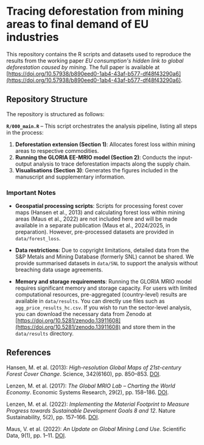 # Tracing deforestation from mining areas to final demand of EU industries

This repository contains the R scripts and datasets used to reproduce the results from the working paper *EU consumption's hidden link to global deforestation caused by mining*. The full paper is available at [https://doi.org/10.57938/b890eed0-1ab4-43af-b577-df48f43290a6](https://doi.org/10.57938/b890eed0-1ab4-43af-b577-df48f43290a6).

## Repository Structure

The repository is structured as follows:

**`R/000_main.R`** – This script orchestrates the analysis pipeline, listing all steps in the process:
1. **Deforestation extension (Section 1)**: Allocates forest loss within mining areas to respective commodities.
2. **Running the GLORIA EE-MRIO model (Section 2)**: Conducts the input-output analysis to trace deforestation impacts along the supply chain.
3. **Visualisations (Section 3)**: Generates the figures included in the manuscript and supplementary information.

### Important Notes
- **Geospatial processing scripts**: Scripts for processing forest cover maps (Hansen et al., 2013) and calculating forest loss within mining areas (Maus et al., 2022) are not included here and will be made available in a separate publication (Maus et al., 2024/2025, in preparation). However, pre-processed datasets are provided in `data/forest_loss`.
  
- **Data restrictions**: Due to copyright limitations, detailed data from the S&P Metals and Mining Database (formerly SNL) cannot be shared. We provide summarised datasets in `data/SNL` to support the analysis without breaching data usage agreements.

- **Memory and storage requirements**: Running the GLORIA MRIO model requires significant memory and storage capacity. For users with limited computational resources, pre-aggregated (country-level) results are available in `data/results`. You can directly use files such as `agg_price_results_hc.csv`. If you wish to run the sector-level analysis, you can download the necessary data from Zenodo at [https://doi.org/10.5281/zenodo.13911608](https://doi.org/10.5281/zenodo.13911608) and store them in the `data/results` directory.


## References

Hansen, M. et al. (2013): *High-resolution Global Maps of 21st-century Forest Cover Change*. Science, 342(6160), pp. 850–853. [DOI](https://doi.org/10.1126/science.1244693).

Lenzen, M. et al. (2017): *The Global MRIO Lab – Charting the World Economy*. Economic Systems Research, 29(2), pp. 158–186. [DOI](https://doi.org/10.1080/09535314.2017.1301887).

Lenzen, M. et al. (2022): *Implementing the Material Footprint to Measure Progress towards Sustainable Development Goals 8 and 12*. Nature Sustainability, 5(2), pp. 157–166. [DOI](https://doi.org/10.1038/s41893-021-00811-6).

Maus, V. et al. (2022): *An Update on Global Mining Land Use*. Scientific Data, 9(1), pp. 1–11. [DOI](https://doi.org/10.1038/s41597-022-01547-4).

